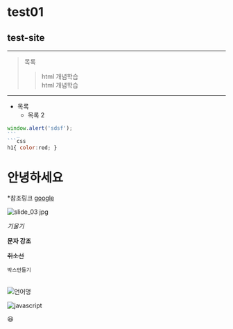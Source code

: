 # test01
## test-site
-------
> 목록
> > html 개념학습   
> > html 개념학습
-------

* 목록
  * 목록 2
```javascript
window.alert('sdsf');
```_
```css
h1{ color:red; }
```

<h1>안녕하세요</h1>

*참조링크
[google](https://googole.com)

![slide_03 jpg](https://github.com/user-attachments/assets/645ac73b-e902-4fd5-bdd3-7cc9ef0a1978)

*기울기*

**문자 강조**

~~취소선~~

`박스만들기`

<table></table>

![언어명](url)

![javascript](https://img.shields.io/badge/javascript-grey?style=for-the-badge&logo=javascript&logoColor=white)

😆

